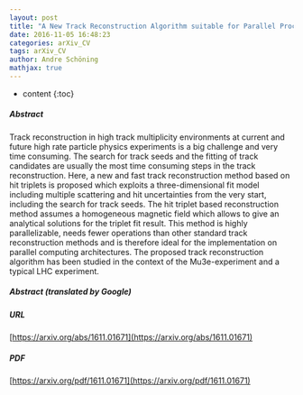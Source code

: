 ```yaml
---
layout: post
title: "A New Track Reconstruction Algorithm suitable for Parallel Processing based on Hit Triplets and Broken Lines"
date: 2016-11-05 16:48:23
categories: arXiv_CV
tags: arXiv_CV
author: Andre Schöning
mathjax: true
---
```


* content
{:toc}

##### Abstract
Track reconstruction in high track multiplicity environments at current and future high rate particle physics experiments is a big challenge and very time consuming. The search for track seeds and the fitting of track candidates are usually the most time consuming steps in the track reconstruction. Here, a new and fast track reconstruction method based on hit triplets is proposed which exploits a three-dimensional fit model including multiple scattering and hit uncertainties from the very start, including the search for track seeds. The hit triplet based reconstruction method assumes a homogeneous magnetic field which allows to give an analytical solutions for the triplet fit result. This method is highly parallelizable, needs fewer operations than other standard track reconstruction methods and is therefore ideal for the implementation on parallel computing architectures. The proposed track reconstruction algorithm has been studied in the context of the Mu3e-experiment and a typical LHC experiment.

##### Abstract (translated by Google)


##### URL
[https://arxiv.org/abs/1611.01671](https://arxiv.org/abs/1611.01671)

##### PDF
[https://arxiv.org/pdf/1611.01671](https://arxiv.org/pdf/1611.01671)

